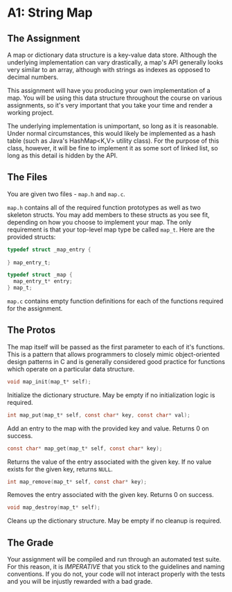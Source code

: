 # A1: String Map

## The Assignment

A map or dictionary data structure is a key-value data store. Although the underlying implementation can vary drastically, a map's API generally looks very similar to an array, although with strings as indexes as opposed to decimal numbers. 

This assignment will have you producing your own implementation of a map. You will be using this data structure throughout the course on various assignments, so it's very important that you take your time and render a working project. 

The underlying implementation is unimportant, so long as it is reasonable. Under normal circumstances, this would likely be implemented as a hash table (such as Java's HashMap<K,V> utility class). For the purpose of this class, however, it will be fine to implement it as some sort of linked list, so long as this detail is hidden by the API. 

## The Files

You are given two files - `map.h` and `map.c`.

`map.h` contains all of the required function prototypes as well as two skeleton structs. You may add members to these structs as you see fit, depending on how you choose to implement your map. The only requirement is that your top-level map type be called `map_t`. Here are the provided structs:

```c
typedef struct _map_entry {
      
} map_entry_t;

typedef struct _map {
  map_entry_t* entry;      
} map_t;
```

`map.c` contains empty function definitions for each of the functions required for the assignment. 

## The Protos

The map itself will be passed as the first parameter to each of it's functions. This is a pattern that allows programmers to closely mimic object-oriented design patterns in C and is generally considered good practice for functions which operate on a particular data structure. 

```c
void map_init(map_t* self);
```
Initialize the dictionary structure. May be empty if no initialization logic is required. 

```c
int map_put(map_t* self, const char* key, const char* val);
```
Add an entry to the map with the provided key and value. Returns 0 on success.

```c
const char* map_get(map_t* self, const char* key);
```
Returns the value of the entry associated with the given key. If no value exists for the given key, returns `NULL`.

```c
int map_remove(map_t* self, const char* key);
```
Removes the entry associated with the given key. Returns 0 on success. 

```c
void map_destroy(map_t* self);
```
Cleans up the dictionary structure. May be empty if no cleanup is required. 

## The Grade

Your assignment will be compiled and run through an automated test suite. For this reason, it is *IMPERATIVE* that you stick to the guidelines and naming conventions. If you do not, your code will not interact properly with the tests and you will be injustly rewarded with a bad grade. 
